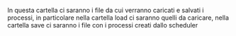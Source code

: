 In questa cartella ci saranno i file da cui verranno caricati e salvati i processi,
in particolare nella cartella load ci saranno quelli da caricare, nella cartella save
ci saranno i file con i processi creati dallo scheduler
